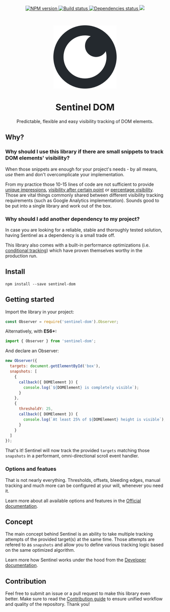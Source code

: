 <p align="center">
  <a href="https://www.npmjs.com/package/sentinel-dom">
    <img src="https://img.shields.io/npm/v/sentinel-dom.svg" title="NPM version" />
  </a>
  <a href="#">
    <img src="https://circleci.com/gh/kettanaito/sentinel-dom/tree/master.svg?style=shield" title="Build status" />
  </a>
  <a href="https://david-dm.org/kettanaito/sentinel-dom">
    <img src="https://david-dm.org/kettanaito/sentinel-dom/status.svg" title="Dependencies status" />
  </a>
  <a href="https://david-dm.org/kettanaito/sentinel-dom?type=dev" title="devDependencies status">
    <img src="https://david-dm.org/kettanaito/sentinel-dom/dev-status.svg" />
  </a>
</p>

<br>
<p align="center">
  <a href="https://github.com/kettanaito/sentinel-dom">
    <img src="./sentinel-logo.png" alt="Sentinel DOM" />
  </a>
</p>

<h1 align="center"><strong>Sentinel DOM</strong></h1>
<p align="center">Predictable, flexible and easy visibility tracking of DOM elements.</p>

## Why?
### Why should I use this library if there are small snippets to track DOM elements' visibility?
When those snippets are enough for your project's needs - by all means, *use* them and don't overcomplicate your implementation.

From my practice those 10-15 lines of code are not sufficient to provide [unique impressions](./docs/options.md#unique-snapshots), [visibility after certain point](./docs/options.md#bleeding-edges) or [percentage visibility](./docs/options.md#thresholds). Those are vital things commonly shared between different visibility tracking requirements (such as Google Analytics implementation).  Sounds good to be put into a single library and work out of the box.

### Why should I add another dependency to my project?
In case you are looking for a reliable, stable and thoroughly tested solution, having Sentinel as a dependency is a small trade off.

This library also comes with a built-in performance optimizations (i.e. [conditional tracking](./docs/developer/conditional-tracking.md)) which have proven themselves worthy in the production run.

## Install
```
npm install --save sentinel-dom
```

## Getting started
Import the library in your project:
```js
const Observer = require('sentinel-dom').Observer;
```

Alternatively, with **ES6+:**
```js
import { Observer } from 'sentinel-dom';
```

And declare an Observer:
```js
new Observer({
  targets: document.getElementById('box'),
  snapshots: [
    {
      callback({ DOMElement }) {
        console.log(`${DOMElement} is completely visible`);
      }
    },
    {
      thresholdY: 25,
      callback({ DOMElement }) {
        console.log(`At least 25% of ${DOMElement} height is visible`);
      }
    }
  ]
});
```
That's it! Sentinel will now track the provided `targets` matching those `snapshots` in a performant, omni-directional scroll event handler.

### Options and featues
That is not nearly everything. Thresholds, offsets, bleeding edges, manual tracking and much more can be configured at your will, whenever you need it.

Learn more about all available options and features in the [Official documentation](./docs/options.md).

## Concept
The main concept behind Sentinel is an ability to take multiple tracking attempts of the provided target(s) at the same time. Those attempts are refered to as `snapshots` and allow you to define various tracking logic based on the same optimized algorithm.

Learn more how Sentinel works under the hood from the [Developer documentation](./docs/developer).

## Contribution
Feel free to submit an issue or a pull request to make this library even better. Make sure to read the [Contribution guide](./.github/CONTRIBUTING.md) to ensure unified workflow and quality of the repository. Thank you!
